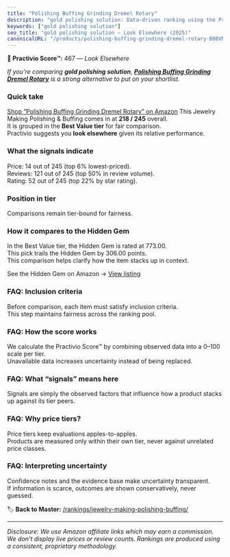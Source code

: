 ```yaml
---
title: "Polishing Buffing Grinding Dremel Rotary"
description: "gold polishing solution: Data-driven ranking using the Practivio Score™. Positioned by quality, value, demand, findability, momentum."
keywords: ["gold polishing solution"]
seo_title: "gold polishing solution — Look Elsewhere (2025)"
canonicalURL: "/products/polishing-buffing-grinding-dremel-rotary-B08VN2TZ4L/"
---
```


**🚫 Practivio Score™:** 467 — _Look Elsewhere_


*If you're comparing **gold polishing solution**, **[Polishing Buffing Grinding Dremel Rotary](https://www.amazon.com/dp/B08VN2TZ4L?tag=practivio-20)** is a strong alternative to put on your shortlist.*
### Quick take
[Shop “Polishing Buffing Grinding Dremel Rotary” on Amazon](https://www.amazon.com/dp/B08VN2TZ4L?tag=practivio-20)
This Jewelry Making Polishing & Buffing comes in at **218 / 245** overall.  
It is grouped in the **Best Value tier** for fair comparison.  
Practivio suggests you **look elsewhere** given its relative performance.

### What the signals indicate
Price: 14 out of 245 (top 6% lowest-priced).  
Reviews: 121 out of 245 (top 50% in review volume).  
Rating: 52 out of 245 (top 22% by star rating).  

### Position in tier
Comparisons remain tier-bound for fairness.

### How it compares to the Hidden Gem
In the Best Value tier, the Hidden Gem is rated at 773.00.  
This pick trails the Hidden Gem by 306.00 points.  
This comparison helps clarify how the item stacks up in context.  

See the Hidden Gem on Amazon → [View listing](https://www.amazon.com/dp/B09QMPYRB7?tag=practivio-20)

### FAQ: Inclusion criteria
Before comparison, each item must satisfy inclusion criteria.  
This step maintains fairness across the ranking pool.

### FAQ: How the score works
We calculate the Practivio Score™ by combining observed data into a 0–100 scale per tier.  
Unavailable data increases uncertainty instead of being replaced.

### FAQ: What “signals” means here
Signals are simply the observed factors that influence how a product stacks up against its tier peers.

### FAQ: Why price tiers?
Price tiers keep evaluations apples-to-apples.  
Products are measured only within their own tier, never against unrelated price classes.

### FAQ: Interpreting uncertainty
Confidence notes and the evidence base make uncertainty transparent.  
If information is scarce, outcomes are shown conservatively, never guessed.


🏷️ **Back to Master:** [/rankings/jewelry-making-polishing-buffing/](/rankings/jewelry-making-polishing-buffing/)

---
_Disclosure: We use Amazon affiliate links which may earn a commission. We don’t display live prices or review counts. Rankings are produced using a consistent, proprietary methodology._
